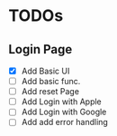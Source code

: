 # TODOs

## Login Page
- [x] Add Basic UI
- [ ] Add basic func.
- [ ] Add reset Page
- [ ] Add Login with Apple
- [ ] Add Login with Google
- [ ] Add add error handling